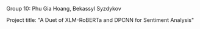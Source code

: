 Group 10: Phu Gia Hoang, Bekassyl Syzdykov

Project title: "A Duet of XLM-RoBERTa and DPCNN for Sentiment Analysis"

